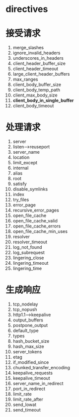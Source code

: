 # directives

# **接受请求**

1. merge_slashes
1. ignore_invalid_headers
1. underscores_in_headers
1. client_header_buffer_size
1. client_header_timeout
1. large_client_header_buffers
1. max_ranges
1. client_body_buffer_size
1. client_body_temp_path
1. client_max_body_size
1.  **client_body_in_single_buffer** 
1. client_body_timeout

# **处理请求**

1. server
1. listen-->reuseport
1. server_name
1. location
1. limit_except
1. internal
1. alias
1. root
1. satisfy
1. disable_symlinks
1. index
1. try_files
1. error_page
1. recursive_error_pages
1. open_file_cache
1. open_file_cache_valid
1. open_file_cache_errors
1. open_file_cache_min_uses
1. resolver
1. resolver_timeout
1. log_not_found
1. log_subrequest
1. lingering_close
1. lingering_timeout
1. lingering_time

# **生成响应**

1. tcp_nodelay
1. tcp_nopush
1. http1.1-->keepalive
1. output_buffers
1. postpone_output
1. default_type
1. types
1. hash_bucket_size
1. hash_max_size
1. server_tokens
1. etag
1. if_modified_since
1. chunked_transfer_encoding
1. keepalive_requests
1. keepalive_timeout
1. server_name_in_redirect
1. port_in_redirect
1. limit_rate
1. limit_rate_after
1. send_lowat
1. send_timeout